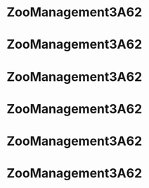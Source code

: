 # ZooManagement3A62
# ZooManagement3A62
# ZooManagement3A62
# ZooManagement3A62
# ZooManagement3A62
# ZooManagement3A62
